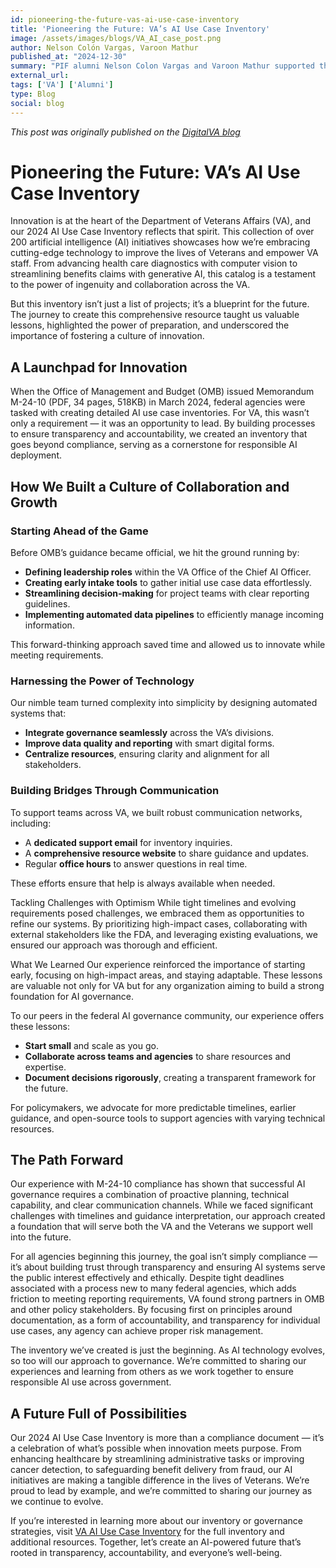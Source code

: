 ```yaml
---
id: pioneering-the-future-vas-ai-use-case-inventory
title: 'Pioneering the Future: VA’s AI Use Case Inventory'
image: /assets/images/blogs/VA_AI_case_post.png
author: Nelson Colón Vargas, Varoon Mathur
published_at: "2024-12-30"
summary: "PIF alumni Nelson Colon Vargas and Varoon Mathur supported the creation of the Department of Veterans Affairs (VA) 2024 AI Use Case Inventory. This collection of over 200 artificial intelligence (AI) initiatives showcases how VA embraces cutting-edge technology to improve the lives of Veterans and empower VA staff."
external_url:
tags: ['VA'] ['Alumni']
type: Blog
social: blog
---
```

*This post was originally published on the [DigitalVA blog](https://digital.va.gov/vision-driven-execution/pioneering-the-future-vas-ai-use-case-inventory/)*

# Pioneering the Future: VA’s AI Use Case Inventory

Innovation is at the heart of the Department of Veterans Affairs (VA), and our 2024 AI Use Case Inventory reflects that spirit. This collection of over 200 artificial intelligence (AI) initiatives showcases how we’re embracing cutting-edge technology to improve the lives of Veterans and empower VA staff. From advancing health care diagnostics with computer vision to streamlining benefits claims with generative AI, this catalog is a testament to the power of ingenuity and collaboration across the VA. 

But this inventory isn’t just a list of projects; it’s a blueprint for the future. The journey to create this comprehensive resource taught us valuable lessons, highlighted the power of preparation, and underscored the importance of fostering a culture of innovation. 

## A Launchpad for Innovation 
When the Office of Management and Budget (OMB) issued Memorandum M-24-10 (PDF, 34 pages, 518KB) in March 2024, federal agencies were tasked with creating detailed AI use case inventories. For VA, this wasn’t only a requirement — it was an opportunity to lead. By building processes to ensure transparency and accountability, we created an inventory that goes beyond compliance, serving as a cornerstone for responsible AI deployment. 


## How We Built a Culture of Collaboration and Growth 

### Starting Ahead of the Game

Before OMB’s guidance became official, we hit the ground running by: 

- **Defining leadership roles** within the VA Office of the Chief AI Officer. 
- **Creating early intake tools** to gather initial use case data effortlessly. 
- **Streamlining decision-making** for project teams with clear reporting guidelines. 
- **Implementing automated data pipelines** to efficiently manage incoming information. 

This forward-thinking approach saved time and allowed us to innovate while meeting requirements. 

### Harnessing the Power of Technology 

Our nimble team turned complexity into simplicity by designing automated systems that: 

- **Integrate governance seamlessly** across the VA’s divisions. 
- **Improve data quality and reporting** with smart digital forms. 
- **Centralize resources**, ensuring clarity and alignment for all stakeholders. 

### Building Bridges Through Communication

To support teams across VA, we built robust communication networks, including: 

- A **dedicated support email** for inventory inquiries. 
- A **comprehensive resource website** to share guidance and updates. 
- Regular **office hours** to answer questions in real time. 

These efforts ensure that help is always available when needed. 

Tackling Challenges with Optimism
While tight timelines and evolving requirements posed challenges, we embraced them as opportunities to refine our systems. By prioritizing high-impact cases, collaborating with external stakeholders like the FDA, and leveraging existing evaluations, we ensured our approach was thorough and efficient. 

What We Learned
Our experience reinforced the importance of starting early, focusing on high-impact areas, and staying adaptable. These lessons are valuable not only for VA but for any organization aiming to build a strong foundation for AI governance. 

To our peers in the federal AI governance community, our experience offers these lessons: 

- **Start small** and scale as you go. 
- **Collaborate across teams and agencies** to share resources and expertise. 
- **Document decisions rigorously**, creating a transparent framework for the future. 

For policymakers, we advocate for more predictable timelines, earlier guidance, and open-source tools to support agencies with varying technical resources. 

## The Path Forward
Our experience with M-24-10 compliance has shown that successful AI governance requires a combination of proactive planning, technical capability, and clear communication channels. While we faced significant challenges with timelines and guidance interpretation, our approach created a foundation that will serve both the VA and the Veterans we support well into the future.  

For all agencies beginning this journey, the goal isn’t simply compliance — it’s about building trust through transparency and ensuring AI systems serve the public interest effectively and ethically. Despite tight deadlines associated with a process new to many federal agencies, which adds friction to meeting reporting requirements, VA found strong partners in OMB and other policy stakeholders. By focusing first on principles around documentation, as a form of accountability, and transparency for individual use cases, any agency can achieve proper risk management.  

The inventory we’ve created is just the beginning. As AI technology evolves, so too will our approach to governance. We’re committed to sharing our experiences and learning from others as we work together to ensure responsible AI use across government.  

## A Future Full of Possibilities 
Our 2024 AI Use Case Inventory is more than a compliance document — it’s a celebration of what’s possible when innovation meets purpose. From enhancing healthcare by streamlining administrative tasks or improving cancer detection, to safeguarding benefit delivery from fraud, our AI initiatives are making a tangible difference in the lives of Veterans. We’re proud to lead by example, and we’re committed to sharing our journey as we continue to evolve. 

If you’re interested in learning more about our inventory or governance strategies, visit [VA AI Use Case Inventory](https://department.va.gov/ai/ai-use-case-inventory/) for the full inventory and additional resources. Together, let’s create an AI-powered future that’s rooted in transparency, accountability, and everyone’s well-being. 

